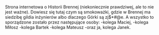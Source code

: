 Strona internetowa o Historii Brennej (niekoniecznie prawdziwej, ale to nie jest ważne). Dowiesz się tutaj czym są smokoważki, gdzie w Brennej ma siedzibę gildia inżynierów albo dlaczego Górki są zj$*#@e. A wszystko to sporządzone zostało przez następujące osoby: 
-kolega Maciej,
-kolega Miłosz
-kolega Bartek
-kolega Mateusz
-oraz ja, kolega Janek.
